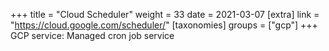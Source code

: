 +++
title = "Cloud Scheduler"
weight = 33
date = 2021-03-07
[extra]
link = "https://cloud.google.com/scheduler/"
[taxonomies]
groups = ["gcp"]
+++
GCP service: Managed cron job service

